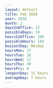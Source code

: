 ```yaml
---
layout: default
title: Feb 2018
year: 2018
month: 2
daysInOffice: 13
possibleDays: 19
hoursInOffice: 108
possibleHours: 143
busiestDay: Monday
hoursMon: 37
hoursTue: 16
hoursWed: 17
hoursThu: 30
hoursFri: 8
longestDay: 11 hours
averageDay: 7 hours
---
```

